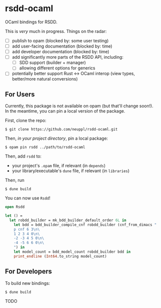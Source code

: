 # rsdd-ocaml

OCaml bindings for RSDD.

This is *very* much in progress. Things on the radar:

- [ ] publish to opam (blocked by: some user testing)
- [ ] add user-facing documentation (blocked by: time)
- [ ] add developer documentation (blocked by: time)
- [ ] add significantly more parts of the RSDD API, including:
  - [ ] SDD support (builder + manager)
  - [ ] allowing different options for generics
- [ ] potentially better support Rust <-> OCaml interop (view types, better/more natural conversions)

## For Users

Currently, this package is not available on opam (but that'll change soon!). In the meantime, you can pin a local version of the package.

First, clone the repo:

```
$ git clone https://github.com/neuppl/rsdd-ocaml.git
```

Then, *in your project directory*, pin a local package:

```
$ opam pin rsdd ../path/to/rsdd-ocaml
```

Then, add `rsdd` to:

- your project's `.opam` file, if relevant (in `depends`)
- your library/executable's `dune` file, if relevant (in `libraries`)

Then, run

```
$ dune build
```

You can now use `Rsdd`!

```ocaml
open Rsdd

let () =
  let robdd_builder = mk_bdd_builder_default_order 6L in
    let bdd = bdd_builder_compile_cnf robdd_builder (cnf_from_dimacs "
    p cnf 6 3\n\
    1 2 3 4 0\n\
    -2 -3 4 5 0\n\
    -4 -5 6 6 0\n\
    ") in
    let model_count = bdd_model_count robdd_builder bdd in
    print_endline (Int64.to_string model_count)

```

## For Developers

To build new bindings:

```
$ dune build
```

TODO
